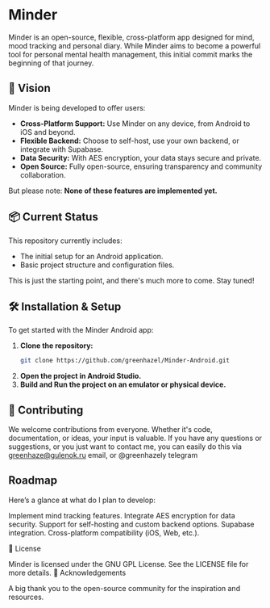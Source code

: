 # Minder

  <!-- We don`t have logo now. -->

Minder is an open-source, flexible, cross-platform app designed for mind, mood tracking and personal diary. 
While Minder aims to become a powerful tool for personal mental health management, this initial commit marks the beginning of that journey.

## 🚀 Vision

Minder is being developed to offer users:

- **Cross-Platform Support:** Use Minder on any device, from Android to iOS and beyond.
- **Flexible Backend:** Choose to self-host, use your own backend, or integrate with Supabase.
- **Data Security:** With AES encryption, your data stays secure and private.
- **Open Source:** Fully open-source, ensuring transparency and community collaboration.

But please note: **None of these features are implemented yet.**

## 📦 Current Status

This repository currently includes:

- The initial setup for an Android application.
- Basic project structure and configuration files.

This is just the starting point, and there's much more to come. Stay tuned!

## 🛠️ Installation & Setup

To get started with the Minder Android app:

1. **Clone the repository:**
   ```bash
   git clone https://github.com/greenhazel/Minder-Android.git
    ```
2. **Open the project in Android Studio.**
3. **Build and Run the project on an emulator or physical device.**

## 🌱 Contributing

We welcome contributions from everyone. Whether it's code, documentation, or ideas, your input is valuable.
If you have any questions or suggestions, or you just want to contact me, you can easily do this via  greenhaze@gulenok.ru email, or @greenhazely telegram
## Roadmap

Here’s a glance at what do I plan to develop:

Implement mind tracking features.
Integrate AES encryption for data security.
Support for self-hosting and custom backend options.
Supabase integration.
Cross-platform compatibility (iOS, Web, etc.).

📄 License

Minder is licensed under the GNU GPL License. See the LICENSE file for more details.
🙏 Acknowledgements

A big thank you to the open-source community for the inspiration and resources.
